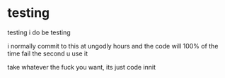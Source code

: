 # testing
testing
i do be testing


i normally commit to this at ungodly hours and the code will 100% of the time fail the second u use it

take whatever the fuck you want, its just code innit

